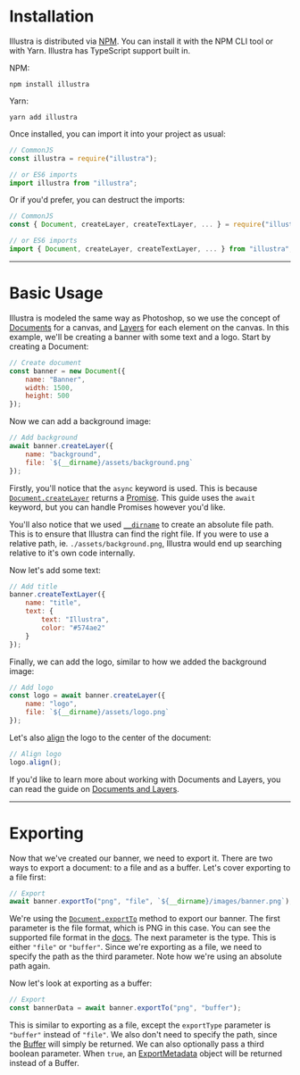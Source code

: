 # Installation

Illustra is distributed via [NPM](https://npm.org/package/illustra). You can install it with the NPM CLI tool or with Yarn. Illustra has TypeScript support built in.

NPM:
```
npm install illustra
```

Yarn:
```
yarn add illustra
```

Once installed, you can import it into your project as usual:

```js
// CommonJS
const illustra = require("illustra");

// or ES6 imports
import illustra from "illustra";
```

Or if you'd prefer, you can destruct the imports:

```js
// CommonJS
const { Document, createLayer, createTextLayer, ... } = require("illustra");

// or ES6 imports
import { Document, createLayer, createTextLayer, ... } from "illustra";
```

---

# Basic Usage

Illustra is modeled the same way as Photoshop, so we use the concept of [Documents](https://illustra.apixel.me/docs/classes/Document) for a canvas, and [Layers](https://illustra.apixel.me/docs/classes/BaseLayer) for each element on the canvas. In this example, we'll be creating a banner with some text and a logo. Start by creating a Document:

```js
// Create document
const banner = new Document({
    name: "Banner",
    width: 1500,
    height: 500
});
```

Now we can add a background image:

```js
// Add background
await banner.createLayer({
    name: "background",
    file: `${__dirname}/assets/background.png`
});
```

Firstly, you'll notice that the `async` keyword is used. This is because [`Document.createLayer`](https://illustra.apixel.me/docs/classes/Document#createLayer) returns a [Promise](https://developer.mozilla.org/en-US/docs/Web/JavaScript/Reference/Global_Objects/Promise). This guide uses the `await` keyword, but you can handle Promises however you'd like.

You'll also notice that we used [`__dirname`](https://nodejs.org/docs/latest/api/modules.html#modules_dirname) to create an absolute file path. This is to ensure that Illustra can find the right file. If you were to use a relative path, ie. `./assets/background.png`, Illustra would end up searching relative to it's own code internally.

Now let's add some text:

```js
// Add title
banner.createTextLayer({
    name: "title",
    text: {
        text: "Illustra",
        color: "#574ae2"
    }
});
```

Finally, we can add the logo, similar to how we added the background image:

```js
// Add logo
const logo = await banner.createLayer({
    name: "logo",
    file: `${__dirname}/assets/logo.png`
});
```

Let's also [align](https://illustra.apixel.me/docs/classes/BaseLayer#align) the logo to the center of the document:

```js
// Align logo
logo.align();
```

If you'd like to learn more about working with Documents and Layers, you can read the guide on [Documents and Layers](https://illustra.apixel.me/guide/documents-and-layers).

---

# Exporting

Now that we've created our banner, we need to export it. There are two ways to export a document: to a file and as a buffer. Let's cover exporting to a file first:

```js
// Export
await banner.exportTo("png", "file", `${__dirname}/images/banner.png`);
```

We're using the [`Document.exportTo`](https://illustra.apixel.me/docs/classes/Document#exportTo) method to export our banner. The first parameter is the file format, which is PNG in this case. You can see the supported file format in the [docs](https://illustra.apixel.me/docs/classes/Document#exportTo). The next parameter is the type. This is either `"file"` or `"buffer"`. Since we're exporting as a file, we need to specify the path as the third parameter. Note how we're using an absolute path again.

Now let's look at exporting as a buffer:

```js
// Export
const bannerData = await banner.exportTo("png", "buffer");
```

This is similar to exporting as a file, except the `exportType` parameter is `"buffer"` instead of `"file"`. We also don't need to specify the path, since the [Buffer](https://nodejs.org/api/buffer.html) will simply be returned. We can also optionally pass a third boolean parameter. When `true`, an [ExportMetadata](https://illustra.apixel.me/docs/interfaces/ExportMetadata) object will be returned instead of a Buffer.